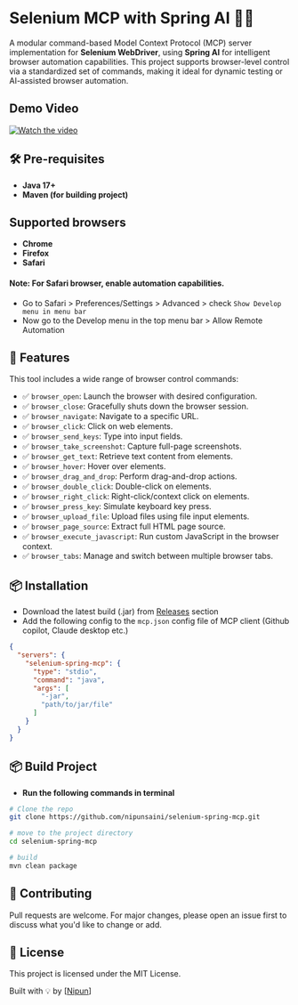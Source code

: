 # Selenium MCP with Spring AI 🤖🧪

A modular command-based Model Context Protocol (MCP) server implementation for **Selenium WebDriver**, using **Spring AI** for intelligent browser automation capabilities. This project supports browser-level control via a standardized set of commands, making it ideal for dynamic testing or AI-assisted browser automation.

## Demo Video
[![Watch the video](https://img.youtube.com/vi/AN1n27Bb9gM/0.jpg)](https://www.youtube.com/watch?v=AN1n27Bb9gM)

## 🛠 Pre-requisites

- **Java 17+**
- **Maven (for building project)**

## Supported browsers
- **Chrome**
- **Firefox**
- **Safari**

#### Note: For Safari browser, enable automation capabilities.
- Go to Safari > Preferences/Settings > Advanced > check `Show Develop menu in menu bar`
- Now go to the Develop menu in the top menu bar > Allow Remote Automation

## 🚀 Features

This tool includes a wide range of browser control commands:

- ✅ `browser_open`: Launch the browser with desired configuration.
- ✅ `browser_close`: Gracefully shuts down the browser session.
- ✅ `browser_navigate`: Navigate to a specific URL.
- ✅ `browser_click`: Click on web elements.
- ✅ `browser_send_keys`: Type into input fields.
- ✅ `browser_take_screenshot`: Capture full-page screenshots.
- ✅ `browser_get_text`: Retrieve text content from elements.
- ✅ `browser_hover`: Hover over elements.
- ✅ `browser_drag_and_drop`: Perform drag-and-drop actions.
- ✅ `browser_double_click`: Double-click on elements.
- ✅ `browser_right_click`: Right-click/context click on elements.
- ✅ `browser_press_key`: Simulate keyboard key press.
- ✅ `browser_upload_file`: Upload files using file input elements.
- ✅ `browser_page_source`: Extract full HTML page source.
- ✅ `browser_execute_javascript`: Run custom JavaScript in the browser context.
- ✅ `browser_tabs`: Manage and switch between multiple browser tabs.

## 📦 Installation
- Download the latest build (.jar) from [Releases](https://github.com/nipunsaini/selenium-spring-mcp/releases) section
- Add the following config to the `mcp.json` config file of MCP client (Github copilot, Claude desktop etc.)
```json
{
  "servers": {
    "selenium-spring-mcp": {
      "type": "stdio",
      "command": "java",
      "args": [
        "-jar", 
        "path/to/jar/file"
      ]
    }
  }
}
```


## 📦 Build Project

- **Run the following commands in terminal**

```bash
# Clone the repo
git clone https://github.com/nipunsaini/selenium-spring-mcp.git

# move to the project directory
cd selenium-spring-mcp

# build
mvn clean package
```

## 🤝 Contributing

Pull requests are welcome. For major changes, please open an issue first to discuss what you'd like to change or add.

## 📄 License

This project is licensed under the MIT License.

Built with 💡 by [[Nipun](https://github.com/nipunsaini)]

